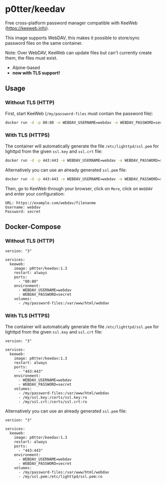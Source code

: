 # p0tter/keedav

Free cross-platform password manager compatible with KeeWeb (https://keeweb.info).

This image supports WebDAV, this makes it possible to store/sync password files on the same container.

Note: Over WebDAV, KeeWeb can update files but can't currently create them, the files must exist.

- Alpine-based
- **now with TLS support!**

## Usage
### Without TLS (HTTP)
First, start KeeWeb (`/my/password-files` must contain the password file):
```bash
docker run -d -p 80:80 -e WEBDAV_USERNAME=webdav -e WEBDAV_PASSWORD=secret -v /my/password-files:/var/www/html/webdav p0tter/keedav:1.3
```
### With TLS (HTTPS)
The container will automatically generate the file `/etc/lighttpd/ssl.pem` for lighttpd from the given `ssl.key` and `ssl.crt` file:
```bash
docker run -d -p 443:443 -e WEBDAV_USERNAME=webdav -e WEBDAV_PASSWORD=secret -v /my/ssl.key:/certs/ssl.key:ro -v /my/ssl.crt:/certs/ssl.crt:ro -v /my/password-files:/var/www/html/webdav p0tter/keedav:1.3
```
Alternatively you can use an already generated `ssl.pem` file:
```bash
docker run -d -p 443:443 -e WEBDAV_USERNAME=webdav -e WEBDAV_PASSWORD=secret -v /my/ssl.pem:/etc/lighttpd/ssl.pem:ro -v /my/password-files:/var/www/html/webdav p0tter/keedav:1.3
```
Then, go to KeeWeb through your browser, click on `More`, click on `WebDAV` and enter your configuration:
```
URL: https://example.com/webdav/filenanme
Username: webdav
Password: secret
```
## Docker-Compose
### Without TLS (HTTP)
```
version: "3"

services:
  keeweb:
    image: p0tter/keedav:1.3
    restart: always
    ports:
      - "80:80"
    environment:
      - WEBDAV_USERNAME=webdav
      - WEBDAV_PASSWORD=secret
    volumes:
      - /my/password-files:/var/www/html/webdav
```
### With TLS (HTTPS)
The container will automatically generate the file `/etc/lighttpd/ssl.pem` for lighttpd from the given `ssl.key` and `ssl.crt` file:
```
version: "3"

services:
  keeweb:
    image: p0tter/keedav:1.3
    restart: always
    ports:
      - "443:443"
    environment:
      - WEBDAV_USERNAME=webdav
      - WEBDAV_PASSWORD=secret
    volumes:
      - /my/password-files:/var/www/html/webdav
      - /my/ssl.key:/certs/ssl.key:ro
      - /my/ssl.crt:/certs/ssl.crt:ro
```
Alternatively you can use an already generated `ssl.pem` file:
```
version: "3"

services:
  keeweb:
    image: p0tter/keedav:1.3
    restart: always
    ports:
      - "443:443"
    environment:
      - WEBDAV_USERNAME=webdav
      - WEBDAV_PASSWORD=secret
    volumes:
      - /my/password-files:/var/www/html/webdav
      - /my/ssl.pem:/etc/lighttpd/ssl.pem:ro
```
